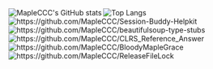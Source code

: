 <!-- [![MapleCCC's github stats](https://github-readme-stats.vercel.app/api?username=mapleccc&count_private=true&show_icons=true&include_all_commits=true)](https://github.com/MapleCCC)

[![Top Langs](https://github-readme-stats.vercel.app/api/top-langs/?username=mapleccc&layout=compact)](https://github.com/MapleCCC) -->

<!--
[![ReadMe Card](https://github-readme-stats.vercel.app/api/pin/?username=mapleccc&repo=query-mtr-close-time-today&show_owner=true)](https://github.com/MapleCCC/Query-MTR-Close-Time-Today)

[![ReadMe Card](https://github-readme-stats.vercel.app/api/pin/?username=mapleccc&repo=Session-Buddy-Helpkit&show_owner=true)](https://github.com/MapleCCC/Session-Buddy-Helpkit) -->


<a href="https://github.com/MapleCCC">
  <img align="left" alt="MapleCCC's GitHub stats" src="https://github-readme-stats.vercel.app/api?username=mapleccc&count_private=true&show_icons=true&include_all_commits=true" />
</a>

<a href="https://github.com/MapleCCC">
  <img align="left" alt="Top Langs" src="https://github-readme-stats.vercel.app/api/top-langs/?username=mapleccc&layout=compact" />
</a>

<a href="https://github.com/MapleCCC/Session-Buddy-Helpkit">
  <img align="left" alt="https://github.com/MapleCCC/Session-Buddy-Helpkit" src="https://github-readme-stats.vercel.app/api/pin/?username=mapleccc&repo=Session-Buddy-Helpkit&show_owner=true" />
</a>

<a href="https://github.com/MapleCCC/beautifulsoup-type-stubs">
  <img align="left" alt="https://github.com/MapleCCC/beautifulsoup-type-stubs" src="https://github-readme-stats.vercel.app/api/pin/?username=mapleccc&repo=beautifulsoup-type-stubs&show_owner=true" />
</a>

<a href="https://github.com/MapleCCC/CLRS_Reference_Answer">
  <img align="left" alt="https://github.com/MapleCCC/CLRS_Reference_Answer" src="https://github-readme-stats.vercel.app/api/pin/?username=mapleccc&repo=CLRS_Reference_Answer&show_owner=true" />
</a>

<a href="https://github.com/MapleCCC/BloodyMapleGrace">
  <img align="left" alt="https://github.com/MapleCCC/BloodyMapleGrace" src="https://github-readme-stats.vercel.app/api/pin/?username=mapleccc&repo=BloodyMapleGrace&show_owner=true" />
</a>

<a href="https://github.com/MapleCCC/ReleaseFileLock">
  <img align="left" alt="https://github.com/MapleCCC/ReleaseFileLock" src="https://github-readme-stats.vercel.app/api/pin/?username=mapleccc&repo=ReleaseFileLock&show_owner=true" />
</a>

<!-- <a href="https://github.com/MapleCCC/zph">
  <img align="left" alt="https://github.com/MapleCCC/zph" src="https://github-readme-stats.vercel.app/api/pin/?username=mapleccc&repo=zph&show_owner=true" />
</a> -->

